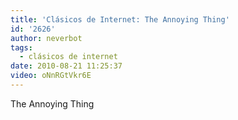 ```yaml
---
title: 'Clásicos de Internet: The Annoying Thing'
id: '2626'
author: neverbot
tags:
  - clásicos de internet
date: 2010-08-21 11:25:37
video: oNnRGtVkr6E
---
```


The Annoying Thing
